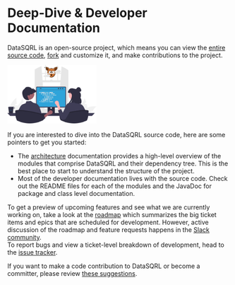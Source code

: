 # Deep-Dive & Developer Documentation

DataSQRL is an open-source project, which means you can view the [entire source code](https://github.com/DataSQRL/sqrl), [fork](https://github.com/DataSQRL/sqrl/fork) and customize it, and make contributions to the project.

<img src="/img/index/undraw_contribute_sqrl.svg" alt="Developer Documentation >" width="40%"/>

If you are interested to dive into the DataSQRL source code, here are some pointers to get you started:

* The [architecture](../architecture) documentation provides a high-level overview of the modules that comprise DataSQRL and their dependency tree. This is the best place to start to understand the structure of the project.
* Most of the developer documentation lives with the source code. Check out the README files for each of the modules and the JavaDoc for package and class level documentation.

To get a preview of upcoming features and see what we are currently working on, take a look at the [roadmap](../roadmap) which summarizes the big ticket items and epics that are scheduled for development. However, active discussion of the roadmap and feature requests happens in the [Slack community](/community). <br />
To report bugs and view a ticket-level breakdown of development, head to the [issue tracker](https://github.com/DataSQRL/sqrl/issues).

If you want to make a code contribution to DataSQRL or become a committer, please review [these suggestions](../contribute).